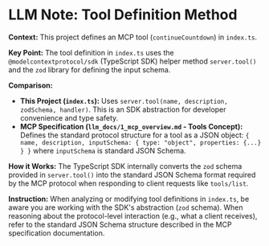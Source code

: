 # LLM Note: Tool Definition Method

**Context:** This project defines an MCP tool (`continueCountdown`) in `index.ts`.

**Key Point:** The tool definition in `index.ts` uses the `@modelcontextprotocol/sdk` (TypeScript SDK) helper method `server.tool()` and the `zod` library for defining the input schema.

**Comparison:**

*   **This Project (`index.ts`):** Uses `server.tool(name, description, zodSchema, handler)`. This is an SDK abstraction for developer convenience and type safety.
*   **MCP Specification (`llm_docs/1_mcp_overview.md` - Tools Concept):** Defines the standard protocol structure for a tool as a JSON object: `{ name, description, inputSchema: { type: "object", properties: {...} } }` where `inputSchema` is standard JSON Schema.

**How it Works:** The TypeScript SDK internally converts the `zod` schema provided in `server.tool()` into the standard JSON Schema format required by the MCP protocol when responding to client requests like `tools/list`.

**Instruction:** When analyzing or modifying tool definitions in `index.ts`, be aware you are working with the SDK's abstraction (`zod` schema). When reasoning about the protocol-level interaction (e.g., what a client receives), refer to the standard JSON Schema structure described in the MCP specification documentation.
